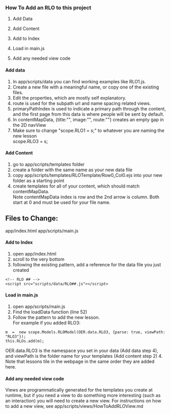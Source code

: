 ### How To Add an RLO to this project
1. Add Data

2. Add Content

3. Add to Index

4. Load in main.js

5. Add any needed view code

#### Add data
1. In app/scripts/data you can find working examples like RLO1.js.
2. Create a new file with a meaningful name, or copy one of the existing files.
3. Edit the properties, which are mostly self explanatory.  
  1. route is used for the subpath url and name spacing related views.
  2. primaryPathIndex is used to indicate a primary path through the content, and the
first page from this data is where people will be sent by default.
  3. In contentMapData, {title:"", image:"", route:""} creates an empty gap in the 2D navView
4. Make sure to change "scope.RLO1 = s;" to whatever you are naming the new lesson  
scope.RLO3 = s;

#### Add Content
1. go to app/scripts/templates folder
2. create a folder with the same name as your new data file
3. copy app/scripts/templates/RLOTemplate/Row0_Col0.ejs into your new folder as a starting point
4. create templates for all of your content, which should match contentMapData.    
Note contentMapData index is row and the 2nd arrow is column.  Both start at 0 
and must be used for your file name.

Files to Change:
---------------
app/index.html
app/scripts/main.js


#### Add to Index
1. open app/index.html
2. scroll to the very bottom
3. following the existing pattern, add a reference for the data file you just created
```
<!-- RLO ## -->  
<script src="scripts/data/RLO##.js"></script>
```

#### Load in main.js
1. open app/scripts/main.js
2. Find the loadData function (line 52)
3. Follow the pattern to add the new lesson.  
For example if you added RLO3:
```
m  =  new scope.Models.RLOModel(OER.data.RLO3, {parse: true, viewPath: "RLO3"});  
this.RLOs.add(m);  
```
OER.data.RLO3 is the namespace you set in your data (Add data step 4), 
and viewPath is the folder name for your templates (Add content step 2)
4. Note that lessons tile in the webpage in the same order they are added here.

#### Add any needed view code
Views are programmatically generated for the templates you create at runtime, 
but if you need a view to do something more interesting (such as an interaction) 
you will need to create a new view.
For instructions on how to add a new view, see app/scripts/views/HowToAddRLOView.md



